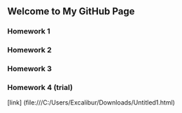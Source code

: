 ## Welcome to My GitHub Page

### Homework 1

### Homework 2

### Homework 3

### Homework 4 (trial)
[link] (file:///C:/Users/Excalibur/Downloads/Untitled1.html)
